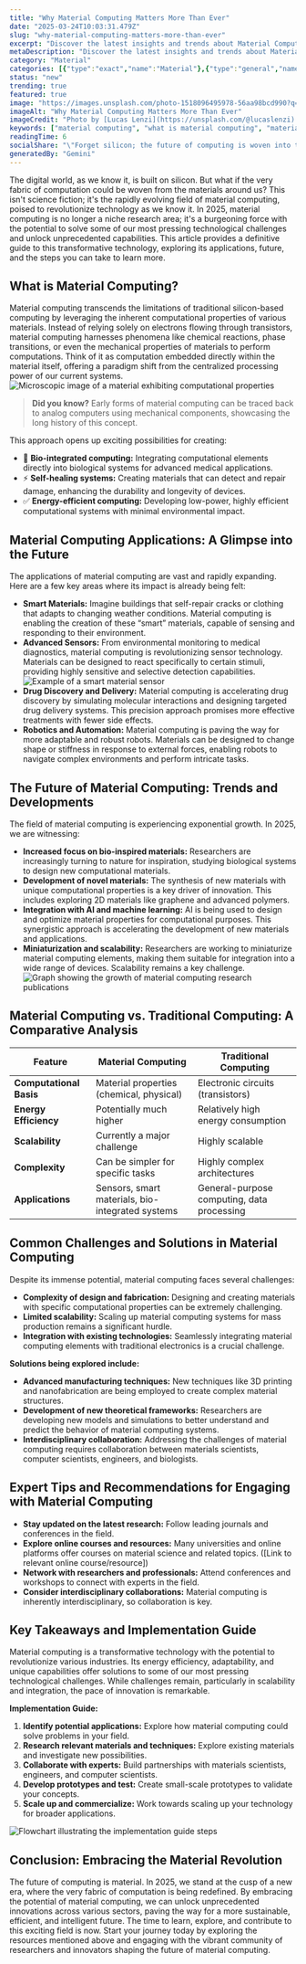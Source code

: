 ```yaml
---
title: "Why Material Computing Matters More Than Ever"
date: "2025-03-24T10:03:31.479Z"
slug: "why-material-computing-matters-more-than-ever"
excerpt: "Discover the latest insights and trends about Material Computing. This comprehensive guide covers everything you need to know about Material Computing in 2025."
metaDescription: "Discover the latest insights and trends about Material Computing. This comprehensive guide covers everything you need to know about Material Computing in 2..."
category: "Material"
categories: [{"type":"exact","name":"Material"},{"type":"general","name":"Engineering"},{"type":"medium","name":"Nanotechnology"},{"type":"specific","name":"Memristors"},{"type":"niche","name":"Oxidation States"}]
status: "new"
trending: true
featured: true
image: "https://images.unsplash.com/photo-1518096495978-56aa98bcd990?q=85&w=1200&fit=max&fm=webp&auto=compress"
imageAlt: "Why Material Computing Matters More Than Ever"
imageCredit: "Photo by [Lucas Lenzi](https://unsplash.com/@lucaslenzi) on Unsplash"
keywords: ["material computing", "what is material computing", "material computing applications", "future of material computing", "material computing research", "buy material computing software", "material computing companies", "material computing vs traditional computing", "best material computing resources", "learn material computing online"]
readingTime: 6
socialShare: "\"Forget silicon; the future of computing is woven into the very materials around us.  Material computing is not just an advancement – it's a fundamental paradigm shift.\""
generatedBy: "Gemini"
---
```




The digital world, as we know it, is built on silicon.  But what if the very fabric of computation could be woven from the materials around us?  This isn't science fiction; it's the rapidly evolving field of material computing, poised to revolutionize technology as we know it.  In 2025, material computing is no longer a niche research area; it's a burgeoning force with the potential to solve some of our most pressing technological challenges and unlock unprecedented capabilities.  This article provides a definitive guide to this transformative technology, exploring its applications, future, and the steps you can take to learn more.

## What is Material Computing?

Material computing transcends the limitations of traditional silicon-based computing by leveraging the inherent computational properties of various materials.  Instead of relying solely on electrons flowing through transistors, material computing harnesses phenomena like chemical reactions, phase transitions, or even the mechanical properties of materials to perform computations.  Think of it as computation embedded directly within the material itself, offering a paradigm shift from the centralized processing power of our current systems. ![Microscopic image of a material exhibiting computational properties](https://images.unsplash.com/photo-1484842641800-6767207f4220?q=85&w=1200&fit=max&fm=webp&auto=compress)

> **Did you know?** Early forms of material computing can be traced back to analog computers using mechanical components, showcasing the long history of this concept.

This approach opens up exciting possibilities for creating:

* 🔑 **Bio-integrated computing:**  Integrating computational elements directly into biological systems for advanced medical applications.
* ⚡ **Self-healing systems:**  Creating materials that can detect and repair damage, enhancing the durability and longevity of devices.
* ✅ **Energy-efficient computing:**  Developing low-power, highly efficient computational systems with minimal environmental impact.

## Material Computing Applications: A Glimpse into the Future

The applications of material computing are vast and rapidly expanding.  Here are a few key areas where its impact is already being felt:

* **Smart Materials:** Imagine buildings that self-repair cracks or clothing that adapts to changing weather conditions.  Material computing is enabling the creation of these “smart” materials, capable of sensing and responding to their environment.
* **Advanced Sensors:** From environmental monitoring to medical diagnostics, material computing is revolutionizing sensor technology.  Materials can be designed to react specifically to certain stimuli, providing highly sensitive and selective detection capabilities. ![Example of a smart material sensor](https://images.unsplash.com/photo-1470790376778-a9fbc86d70e2?q=85&w=1200&fit=max&fm=webp&auto=compress)
* **Drug Discovery and Delivery:**  Material computing is accelerating drug discovery by simulating molecular interactions and designing targeted drug delivery systems.  This precision approach promises more effective treatments with fewer side effects.
* **Robotics and Automation:**  Material computing is paving the way for more adaptable and robust robots.  Materials can be designed to change shape or stiffness in response to external forces, enabling robots to navigate complex environments and perform intricate tasks.

## The Future of Material Computing: Trends and Developments

The field of material computing is experiencing exponential growth.  In 2025, we are witnessing:

* **Increased focus on bio-inspired materials:** Researchers are increasingly turning to nature for inspiration, studying biological systems to design new computational materials.
* **Development of novel materials:**  The synthesis of new materials with unique computational properties is a key driver of innovation.  This includes exploring 2D materials like graphene and advanced polymers.
* **Integration with AI and machine learning:**  AI is being used to design and optimize material properties for computational purposes.  This synergistic approach is accelerating the development of new materials and applications.
* **Miniaturization and scalability:**  Researchers are working to miniaturize material computing elements, making them suitable for integration into a wide range of devices.  Scalability remains a key challenge. ![Graph showing the growth of material computing research publications](https://images.unsplash.com/photo-1534639077088-d702bcf685e7?q=85&w=1200&fit=max&fm=webp&auto=compress)

## Material Computing vs. Traditional Computing: A Comparative Analysis

| Feature          | Material Computing                               | Traditional Computing                             |
|-----------------|----------------------------------------------------|-------------------------------------------------|
| **Computational Basis** | Material properties (chemical, physical)         | Electronic circuits (transistors)                |
| **Energy Efficiency** | Potentially much higher                           | Relatively high energy consumption              |
| **Scalability**   | Currently a major challenge                       | Highly scalable                                  |
| **Complexity**    | Can be simpler for specific tasks                 | Highly complex architectures                     |
| **Applications**   | Sensors, smart materials, bio-integrated systems | General-purpose computing, data processing       |

## Common Challenges and Solutions in Material Computing

Despite its immense potential, material computing faces several challenges:

* **Complexity of design and fabrication:**  Designing and creating materials with specific computational properties can be extremely challenging.
* **Limited scalability:**  Scaling up material computing systems for mass production remains a significant hurdle.
* **Integration with existing technologies:**  Seamlessly integrating material computing elements with traditional electronics is a crucial challenge.

**Solutions being explored include:**

* **Advanced manufacturing techniques:**  New techniques like 3D printing and nanofabrication are being employed to create complex material structures.
* **Development of new theoretical frameworks:**  Researchers are developing new models and simulations to better understand and predict the behavior of material computing systems.
* **Interdisciplinary collaboration:**  Addressing the challenges of material computing requires collaboration between materials scientists, computer scientists, engineers, and biologists.

## Expert Tips and Recommendations for Engaging with Material Computing

* **Stay updated on the latest research:**  Follow leading journals and conferences in the field.
* **Explore online courses and resources:**  Many universities and online platforms offer courses on material science and related topics.  ([Link to relevant online course/resource])
* **Network with researchers and professionals:**  Attend conferences and workshops to connect with experts in the field.
* **Consider interdisciplinary collaborations:**  Material computing is inherently interdisciplinary, so collaboration is key.

## Key Takeaways and Implementation Guide

Material computing is a transformative technology with the potential to revolutionize various industries.  Its energy efficiency, adaptability, and unique capabilities offer solutions to some of our most pressing technological challenges.  While challenges remain, particularly in scalability and integration, the pace of innovation is remarkable.

**Implementation Guide:**

1. **Identify potential applications:**  Explore how material computing could solve problems in your field.
2. **Research relevant materials and techniques:**  Explore existing materials and investigate new possibilities.
3. **Collaborate with experts:**  Build partnerships with materials scientists, engineers, and computer scientists.
4. **Develop prototypes and test:**  Create small-scale prototypes to validate your concepts.
5. **Scale up and commercialize:**  Work towards scaling up your technology for broader applications.

![Flowchart illustrating the implementation guide steps](https://images.unsplash.com/photo-1592854615370-b13b4d5d6848?q=85&w=1200&fit=max&fm=webp&auto=compress)

## Conclusion: Embracing the Material Revolution

The future of computing is material.  In 2025, we stand at the cusp of a new era, where the very fabric of computation is being redefined.  By embracing the potential of material computing, we can unlock unprecedented innovations across various sectors, paving the way for a more sustainable, efficient, and intelligent future.  The time to learn, explore, and contribute to this exciting field is now.  Start your journey today by exploring the resources mentioned above and engaging with the vibrant community of researchers and innovators shaping the future of material computing.


